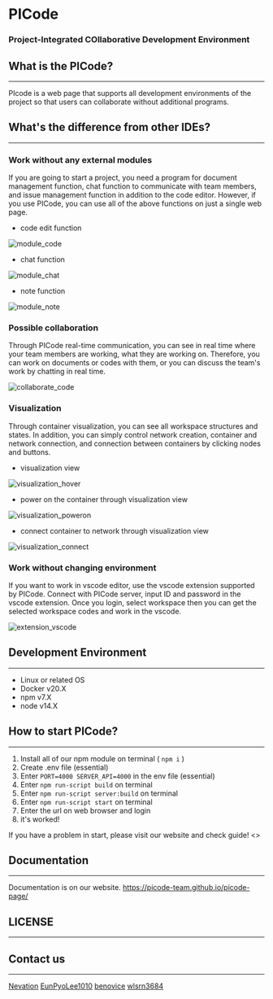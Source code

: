 # PICode

### Project-Integrated COllaborative Development Environment

## What is the PICode?

---

PIcode is a web page that supports all development environments of the project so that users can collaborate without additional programs.

## What's the difference from other IDEs?

---

### Work without any external modules

If you are going to start a project, you need a program for document management function, chat function to communicate with team members, and issue management function in addition to the code editor. However, if you use PICode, you can use all of the above functions on just a single web page.

* code edit function

![module_code](https://user-images.githubusercontent.com/28240077/132558933-19ab1a1d-b240-40b1-bac4-1f18dbdc7f4e.gif)

* chat function

![module_chat](https://user-images.githubusercontent.com/28240077/132558942-65d9b40e-072b-4097-8e30-511b2222bd52.gif)

* note function

![module_note](https://user-images.githubusercontent.com/28240077/132638418-a97da4c3-a315-4681-9679-4e38c5f2efb8.gif)

### Possible collaboration

Through PICode real-time communication, you can see in real time where your team members are working, what they are working on. Therefore, you can work on documents or codes with them, or you can discuss the team's work by chatting in real time.

![collaborate_code](https://user-images.githubusercontent.com/28240077/132559165-3f49e62d-d0f9-4ef7-a25f-c8fee82e3c02.gif)

### Visualization

Through container visualization, you can see all workspace structures and states. In addition, you can simply control network creation, container and network connection, and connection between containers by clicking nodes and buttons.

* visualization view

![visualization_hover](https://user-images.githubusercontent.com/28240077/132559247-3b0667b1-6486-4267-bc90-1913c6a57f69.gif)


* power on the container through visualization view

![visualization_poweron](https://user-images.githubusercontent.com/28240077/132559253-f06e02dd-362b-4a8e-9410-d1b95ed5ab75.gif)

* connect container to network through visualization view

![visualization_connect](https://user-images.githubusercontent.com/28240077/132559258-15ac563e-d60c-41f2-a6d4-ea24dbf0357a.gif)

### Work without changing environment

If you want to work in vscode editor, use the vscode extension supported by PICode.
Connect with PICode server, input ID and password in the vscode extension. Once you login, select workspace then you can get the selected workspace codes and work in the vscode.

![extension_vscode](https://user-images.githubusercontent.com/28240077/132559602-a2a90470-b371-4331-901d-ef9f5300d8ea.gif)

## Development Environment

---

-   Linux or related OS
-   Docker v20.X
-   npm v7.X
-   node v14.X

## How to start PICode?

---

1. Install all of our npm module on terminal ( `npm i` )
2. Create .env file (essential)
3. Enter `PORT=4000 SERVER_API=4000` in the env file (essential)
4. Enter `npm run-script build` on terminal
5. Enter `npm run-script server:build` on terminal
6. Enter `npm run-script start` on terminal
7. Enter the url on web browser and login
8. it's worked!

If you have a problem in start, please visit our website and check guide!
<>

## Documentation

---

Documentation is on our website.
<https://picode-team.github.io/picode-page/>

## LICENSE

---

## Contact us

---

[Nevation](https://github.com/Nevation)
[EunPyoLee1010](https://github.com/EunPyoLee1010)
[benovice](https://github.com/benovice)
[wlsrn3684](https://github.com/wlsrn3684)
